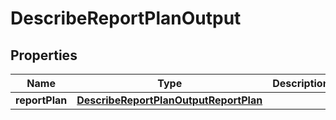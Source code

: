 

# DescribeReportPlanOutput


## Properties

| Name | Type | Description | Notes |
|------------ | ------------- | ------------- | -------------|
|**reportPlan** | [**DescribeReportPlanOutputReportPlan**](DescribeReportPlanOutputReportPlan.md) |  |  [optional] |



